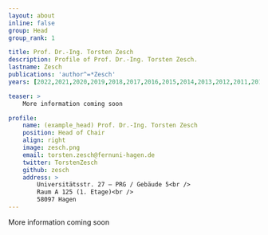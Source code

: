 ```yaml
---
layout: about
inline: false
group: Head
group_rank: 1

title: Prof. Dr.-Ing. Torsten Zesch
description: Profile of Prof. Dr.-Ing. Torsten Zesch.
lastname: Zesch
publications: 'author^=*Zesch'
years: [2022,2021,2020,2019,2018,2017,2016,2015,2014,2013,2012,2011,2010,2009,2008,2007,2006]

teaser: >
    More information coming soon

profile:
    name: (example_head) Prof. Dr.-Ing. Torsten Zesch
    position: Head of Chair
    align: right
    image: zesch.png
    email: torsten.zesch@fernuni-hagen.de
    twitter: TorstenZesch
    github: zesch
    address: >
        Universitätsstr. 27 – PRG / Gebäude 5<br /> 
        Raum A 125 (1. Etage)<br />
        58097 Hagen
---
```


More information coming soon
